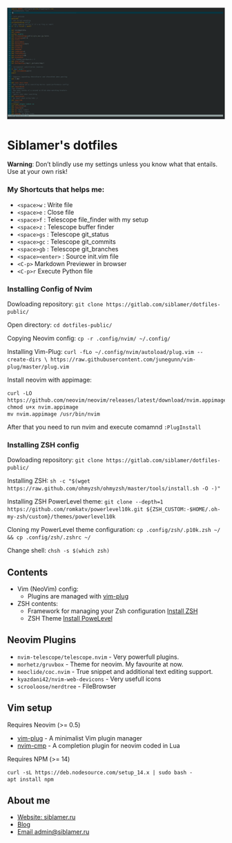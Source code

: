 ![cover](./images/cover.png)
 
# Siblamer's dotfiles 

**Warning**: Don’t blindly use my settings unless you know what that entails. Use at your own risk!

### My Shortcuts that helps me:

- `<space>w` : Write file 
- `<space>e` : Close file 
- `<space>f` : Telescope file_finder with my setup
- `<space>z` : Telescope buffer finder
- `<space>gs` : Telescope git_status
- `<space>gc` : Telescope git_commits
- `<space>gb`  : Telescope git_branches
- `<space><enter>` :  Source init.vim file
- `<C-p>` Markdown Previewer in browser
- `<C-p>r` Execute Python file

### Installing Config of Nvim

Dowloading repository: `git clone https://gitlab.com/siblamer/dotfiles-public/ `

Open directory:  `cd dotfiles-public/`

Copying Neovim config: `cp -r .config/nvim/ ~/.config/`

Installing Vim-Plug: `curl -fLo ~/.config/nvim/autoload/plug.vim --create-dirs \
    https://raw.githubusercontent.com/junegunn/vim-plug/master/plug.vim`

Install neovim with appimage: 
```
curl -LO https://github.com/neovim/neovim/releases/latest/download/nvim.appimage
chmod u+x nvim.appimage
mv nvim.appimage /usr/bin/nvim
```

After that you need to run nvim and execute comamnd `:PlugInstall`

### Installing ZSH config

Dowloading repository: `git clone https://gitlab.com/siblamer/dotfiles-public/`

Installing ZSH: `sh -c "$(wget https://raw.github.com/ohmyzsh/ohmyzsh/master/tools/install.sh -O -)"`

Installing ZSH PowerLevel theme: `git clone --depth=1 https://github.com/romkatv/powerlevel10k.git ${ZSH_CUSTOM:-$HOME/.oh-my-zsh/custom}/themes/powerlevel10k`

Cloning my PowerLevel theme configuration: `cp .config/zsh/.p10k.zsh ~/ && cp .config/zsh/.zshrc ~/`

Change shell: `chsh -s $(which zsh)`

## Contents
- Vim (NeoVim) config:
  - Plugins are managed with [vim-plug](https://github.com/junegunn/vim-plug)
- ZSH contents:
  - Framework for managing your Zsh configuration [Install ZSH](https://ohmyz.sh/#install)   
  - ZSH Theme [Install PoweLevel](https://github.com/romkatv/powerlevel10k.git)

## Neovim Plugins
- `nvim-telescope/telescope.nvim` - Very powerfull plugins. 
- `morhetz/gruvbox` - Theme for neovim. My favourite at now.
- `neoclide/coc.nvim` - True snippet and additional text editing support.
- `kyazdani42/nvim-web-devicons` - Very usefull icons
- `scrooloose/nerdtree` - FileBrowser

## Vim setup

Requires Neovim (>= 0.5)

- [vim-plug](https://github.com/junegunn/vim-plug) - A minimalist Vim plugin manager
- [nvim-cmp](https://github.com/hrsh7th/nvim-cmp) - A completion plugin for neovim coded in Lua

Requires NPM (>= 14)

```
curl -sL https://deb.nodesource.com/setup_14.x | sudo bash -
apt install npm
```

## About me

- [Website: siblamer.ru](https://siblamer.ru)
- [Blog](https://blog.siblamer.ru/)
- [Email admin@siblamer.ru](mailto:admin@siblamer.ru)
